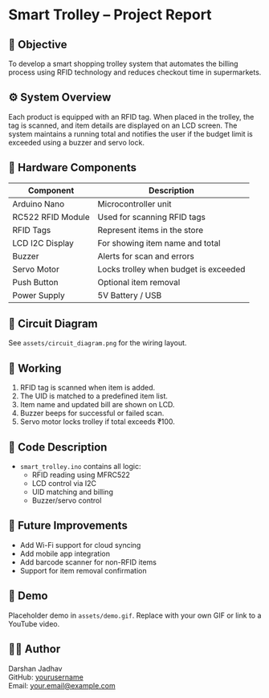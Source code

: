 # Smart Trolley – Project Report

## 📌 Objective

To develop a smart shopping trolley system that automates the billing process using RFID technology and reduces checkout time in supermarkets.

## ⚙️ System Overview

Each product is equipped with an RFID tag. When placed in the trolley, the tag is scanned, and item details are displayed on an LCD screen. The system maintains a running total and notifies the user if the budget limit is exceeded using a buzzer and servo lock.

## 🧰 Hardware Components

| Component       | Description                       |
|----------------|-----------------------------------|
| Arduino Nano    | Microcontroller unit              |
| RC522 RFID Module | Used for scanning RFID tags      |
| RFID Tags       | Represent items in the store      |
| LCD I2C Display | For showing item name and total   |
| Buzzer          | Alerts for scan and errors        |
| Servo Motor     | Locks trolley when budget is exceeded |
| Push Button     | Optional item removal             |
| Power Supply    | 5V Battery / USB                  |

## 🔌 Circuit Diagram

See `assets/circuit_diagram.png` for the wiring layout.

## 🔄 Working

1. RFID tag is scanned when item is added.
2. The UID is matched to a predefined item list.
3. Item name and updated bill are shown on LCD.
4. Buzzer beeps for successful or failed scan.
5. Servo motor locks trolley if total exceeds ₹100.

## 🧠 Code Description

- `smart_trolley.ino` contains all logic:
  - RFID reading using MFRC522
  - LCD control via I2C
  - UID matching and billing
  - Buzzer/servo control

## 🎯 Future Improvements

- Add Wi-Fi support for cloud syncing
- Add mobile app integration
- Add barcode scanner for non-RFID items
- Support for item removal confirmation

## 🎥 Demo

Placeholder demo in `assets/demo.gif`. Replace with your own GIF or link to a YouTube video.

## 👨‍💻 Author

Darshan Jadhav  
GitHub: [yourusername](https://github.com/yourusername)  
Email: your.email@example.com  
